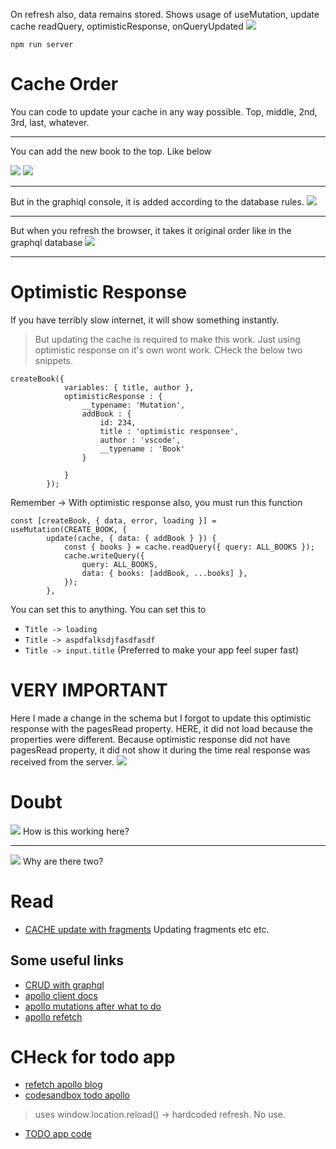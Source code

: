 On refresh also, data remains stored.
Shows usage of useMutation, update cache readQuery, optimisticResponse, onQueryUpdated
![](2021-08-18-06-36-01.png)
```
npm run server
```
# Cache Order 
You can code to update your cache in any way possible. Top, middle, 2nd, 3rd, last, whatever.

-----
You can add the new book to the top. Like below

![](2021-08-18-03-38-01.png)
![](2021-08-18-03-40-10.png)

------




But in the graphiql console, it is added according to the database rules.
![](2021-08-18-03-41-33.png) 

-------
But when you refresh the browser, it takes it original order like in the graphql database
![](2021-08-18-03-42-15.png)

-------
# Optimistic Response 
If you have terribly slow internet, it will show something instantly. 
> But updating the cache is required to make this work. Just using optimistic response on it's own wont work. CHeck the below two snippets.
```
createBook({
			variables: { title, author },
            optimisticResponse : {
                __typename: 'Mutation',
                addBook : {
                    id: 234,
                    title : 'optimistic responsee',
                    author : 'vscode',
                    __typename : 'Book'
                }
                
            }
		});
```
Remember -> With optimistic response also, you must run this function 
```
const [createBook, { data, error, loading }] = useMutation(CREATE_BOOK, {
		update(cache, { data: { addBook } }) {
			const { books } = cache.readQuery({ query: ALL_BOOKS });
			cache.writeQuery({
				query: ALL_BOOKS,
				data: { books: [addBook, ...books] },
			});
		},
```


You can set this to anything. You can set this to 
- `Title -> loading` 
- `Title -> aspdfalksdjfasdfasdf` 
- `Title -> input.title` (Preferred to make your app feel super fast)

# VERY IMPORTANT
Here I made a change in the schema but I forgot to update this optimistic response with the pagesRead property. HERE, it did not load because the properties were different. Because optimistic response did not have pagesRead property, it did not show it during the time real response was received from the server.
![](2021-08-18-05-22-36.png)

# Doubt
![](2021-08-18-06-26-59.png)
How is this working here?


-----

![](2021-08-18-06-47-37.png)
Why are there two?

# Read
- [CACHE update with fragments](https://www.apollographql.com/docs/react/caching/cache-interaction/)
Updating fragments etc etc.


## Some useful links
- [CRUD with graphql](https://codesource.io/build-a-crud-application-with-react-and-apollo-graphql/)
- [apollo client docs](https://www.apollographql.com/docs/react/api/react/hooks/#usemutation)
- [apollo mutations after what to do](https://www.apollographql.com/docs/react/data/mutations/#making-all-other-cache-updates)
- [apollo refetch ](https://www.apollographql.com/docs/react/data/mutations/#refetching-queries)


# CHeck for todo app
- [refetch apollo blog](https://www.apollographql.com/blog/apollo-client/caching/when-to-use-refetch-queries/)
- [codesandbox todo apollo](https://codesandbox.io/s/github/apollographql/docs-examples/tree/main/full-stack/todo-list/todo-list-client?fontsize=14&hidenavigation=1&theme=dark)


> uses window.location.reload() -> hardcoded refresh. No use.
- [TODO app code](https://codesource.io/build-a-crud-application-with-react-and-apollo-graphql/)
